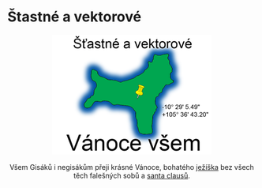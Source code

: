 <!--
title : Štastné a vektorové
author : Roman Ožana <ozana@omdesign.cz>
date : 21.12.2006 09:15:00
tags : mix
-->

# Štastné a vektorové

<p style="text-align: center;">
  <a title="Štastné a vektorové Vánoce 2006" href="vanoce06.png"><img class="aligncenter" title="Šťastné a vektorové Vánoce 2006" src="nahled-vanoce06.png" alt="Šťastné a vektorové Vánoce 2006" width="324" height="243" /></a>
</p>

<p style="TEXT-ALIGN: center">
  Všem Gisáků i negisákům přeji krásné Vánoce, bohatého <a href="http://www.milyjezisku.cz/">ježíška</a> bez všech těch falešných sobů a <a href="http://www.anti-santa.cz/">santa clausů</a>.
</p>